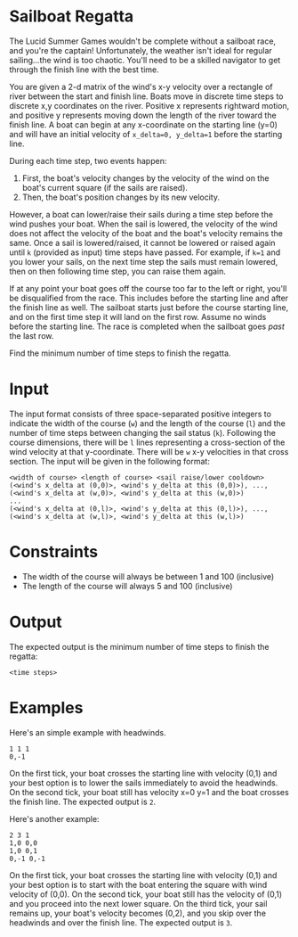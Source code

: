 # Sailboat Regatta

The Lucid Summer Games wouldn't be complete without a sailboat race, and you're the captain!
Unfortunately, the weather isn't ideal for regular sailing...the wind is too chaotic.
You'll need to be a skilled navigator to get through the finish line with the best time.

You are given a 2-d matrix of the wind's x-y velocity over a rectangle of river between the start and finish line.
Boats move in discrete time steps to discrete x,y coordinates on the river.
Positive x represents rightward motion, and positive y represents moving down the length of the river toward the finish line.
A boat can begin at any x-coordinate on the starting line (y=0) and will have an initial velocity of `x_delta=0, y_delta=1` before the starting line.

During each time step, two events happen:

1. First, the boat's velocity changes by the velocity of the wind on the boat's current square (if the sails are raised).
2. Then, the boat's position changes by its new velocity.

However, a boat can lower/raise their sails during a time step before the wind pushes your boat.
When the sail is lowered, the velocity of the wind does not affect the velocity of the boat and the boat's velocity remains the same.
Once a sail is lowered/raised, it cannot be lowered or raised again until `k` (provided as input) time steps have passed.
For example, if `k=1` and you lower your sails, on the next time step the sails must remain lowered, then on then following time step, you can raise them again.

If at any point your boat goes off the course too far to the left or right, you'll be disqualified from the race. This includes before the starting line and after the finish line as well.
The sailboat starts just before the course starting line, and on the first time step it will land on the first row. Assume no winds before the starting line.
The race is completed when the sailboat goes _past_ the last row.

Find the minimum number of time steps to finish the regatta.

# Input

The input format consists of three space-separated positive integers to indicate the width of the course (`w`) and the length of the course (`l`) and the number of time steps between changing the sail status (`k`).
Following the course dimensions, there will be `l` lines representing a cross-section of the wind velocity at that y-coordinate.
There will be `w` x-y velocities in that cross section. The input will be given in the following format:

```
<width of course> <length of course> <sail raise/lower cooldown>
(<wind's x_delta at (0,0)>, <wind's y_delta at this (0,0)>), ..., (<wind's x_delta at (w,0)>, <wind's y_delta at this (w,0)>)
...
(<wind's x_delta at (0,l)>, <wind's y_delta at this (0,l)>), ..., (<wind's x_delta at (w,l)>, <wind's y_delta at this (w,l)>)

```

# Constraints

- The width of the course will always be between 1 and 100 (inclusive)
- The length of the course will always 5 and 100 (inclusive)

# Output

The expected output is the minimum number of time steps to finish the regatta:

```
<time steps>
```

# Examples

Here's an simple example with headwinds.

```
1 1 1
0,-1
```

On the first tick, your boat crosses the starting line with velocity (0,1) and your best option is to lower the sails immediately to avoid the headwinds.
On the second tick, your boat still has velocity x=0 y=1 and the boat crosses the finish line.
The expected output is `2`.

Here's another example:

```
2 3 1
1,0 0,0
1,0 0,1
0,-1 0,-1
```

On the first tick, your boat crosses the starting line with velocity (0,1) and your best option is to start with the boat entering the square with wind velocity of (0,0).
On the second tick, your boat still has the velocity of (0,1) and you proceed into the next lower square.
On the third tick, your sail remains up, your boat's velocity becomes (0,2), and you skip over the headwinds and over the finish line.
The expected output is `3`.
